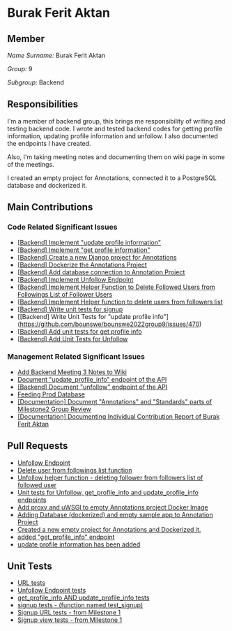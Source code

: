# Burak Ferit Aktan

## Member

*Name Surname:* Burak Ferit Aktan

*Group:* 9

*Subgroup:* Backend


## Responsibilities

I'm a member of backend group, this brings me responsibility of writing and testing backend code. I wrote and tested backend codes for getting profile information, updating profile information and unfollow. I also documented the endpoints I have created.

Also, I'm taking meeting notes and documenting them on wiki page in some of the meetings. 

I created an empty project for Annotations, connected it to a PostgreSQL database and dockerized it.

## Main Contributions

### Code Related Significant Issues

* [[Backend] Implement "update profile information"](https://github.com/bounswe/bounswe2022group9/issues/333)
* [[Backend] Implement "get profile information"](https://github.com/bounswe/bounswe2022group9/issues/339)
* [[Backend] Create a new Django project for Annotations](https://github.com/bounswe/bounswe2022group9/issues/370)
* [[Backend] Dockerize the Annotations Project](https://github.com/bounswe/bounswe2022group9/issues/371)
* [[Backend] Add database connection to Annotation Project](https://github.com/bounswe/bounswe2022group9/issues/373)
* [[Backend] Implement Unfollow Endpoint](https://github.com/bounswe/bounswe2022group9/issues/417)
* [[Backend] Implement Helper Function to Delete Followed Users from Followings List of Follower Users](https://github.com/bounswe/bounswe2022group9/issues/387)
* [[Backend] Implement Helper function to delete users from followers list](https://github.com/bounswe/bounswe2022group9/issues/379)
* [[Backend] Write unit tests for signup](https://github.com/bounswe/bounswe2022group9/issues/471)
* [[Backend] Write Unit Tests for "update profile info"] (https://github.com/bounswe/bounswe2022group9/issues/470)
* [[Backend] Add unit tests for get profile info](https://github.com/bounswe/bounswe2022group9/issues/469)
* [[Backend] Add Unit Tests for Unfollow](https://github.com/bounswe/bounswe2022group9/issues/460)

### Management Related Significant Issues
* [Add Backend Meeting 3 Notes to Wiki](https://github.com/bounswe/bounswe2022group9/issues/419)
* [Document "update_profile_info" endpoint of the API](https://github.com/bounswe/bounswe2022group9/issues/343)
* [[Backend] Document "unfollow" endpoint of the API](https://github.com/bounswe/bounswe2022group9/issues/437)
* [Feeding Prod Database](https://github.com/bounswe/bounswe2022group9/issues/432)
* [[Documentation] Document "Annotations" and "Standards" parts of Milestone2 Group Review](https://github.com/bounswe/bounswe2022group9/issues/457)
* [[Documentation] Documenting Individual Contribution Report of Burak Ferit Aktan](https://github.com/bounswe/bounswe2022group9/issues/446)

## Pull Requests
 * [Unfollow Endpoint](https://github.com/bounswe/bounswe2022group9/pull/418)
 * [Delete user from followings list function](https://github.com/bounswe/bounswe2022group9/pull/386)
 * [Unfollow helper function - deleting follower from followers list of followed user](https://github.com/bounswe/bounswe2022group9/pull/378)
 * [Unit tests for Unfollow, get_profile_info and update_profile_info endpoints](https://github.com/bounswe/bounswe2022group9/pull/429)
 * [Add proxy and uWSGI to empty Annotations project Docker Image](https://github.com/bounswe/bounswe2022group9/pull/391)
 * [Adding Database (dockerized) and empty sample app to Annotation Project](https://github.com/bounswe/bounswe2022group9/pull/374)
 * [Created a new empty project for Annotations and Dockerized it. ](https://github.com/bounswe/bounswe2022group9/pull/372)
 * [added "get_profile_info" endpoint](https://github.com/bounswe/bounswe2022group9/pull/344)
 * [update profile information has been added](https://github.com/bounswe/bounswe2022group9/pull/340)

## Unit Tests

* [URL tests](https://github.com/bounswe/bounswe2022group9/blob/master/art-community-platform/backend/app/api/tests/test_urls.py#L108)
* [Unfollow Endpoint tests](https://github.com/bounswe/bounswe2022group9/blob/master/art-community-platform/backend/app/api/tests/test_unfollow.py)
* [get_profile_info AND update_profile_info tests](https://github.com/bounswe/bounswe2022group9/blob/master/art-community-platform/backend/app/api/tests/test_profile.py)
* [signup tests - (function named test_signup)](https://github.com/bounswe/bounswe2022group9/blob/master/art-community-platform/backend/app/api/tests/test_auth.py#L40)
* [Signup URL tests - from Milestone 1](https://github.com/bounswe/bounswe2022group9/pull/259/files#diff-68173366f62065f95ceb878e9409992e000417c01bdcee9a64668e2274a447b4)
* [Signup view tests - from Milestone 1](https://github.com/bounswe/bounswe2022group9/pull/259/files#diff-a2a7c75a4cdfff1fd967695ab069dd412d909227af55dcb1740f69c852c43721)
